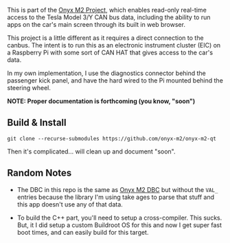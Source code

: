 This is part of the [Onyx M2 Project](https://github.com/onyx-m2), which enables
read-only real-time access to the Tesla Model 3/Y CAN bus data, including the
ability to run apps on the car's main screen through its built in web browser.

This project is a little different as it requires a direct connection to the canbus.
The intent is to run this as an electronic instrument cluster (EIC) on a Raspberry Pi
with some sort of CAN HAT that gives access to the car's data.

In my own implementation, I use the diagnostics connector behind the passenger kick
panel, and have the hard wired to the Pi mounted behind the steering wheel.

**NOTE: Proper documentation is forthcoming (you know, "soon")**

## Build & Install

```
git clone --recurse-submodules https://github.com/onyx-m2/onyx-m2-qt
```

Then it's complicated... will clean up and document "soon".

## Random Notes

- The DBC in this repo is the same as [Onyx M2 DBC](https://github.com/onyx-m2/onyx-m2-dbc)
  but without the `VAL_` entries because the library I'm using take ages to parse that
  stuff and this app doesn't use any of that data.

- To build the C++ part, you'll need to setup a cross-compiler. This sucks. But, it
  I did setup a custom Buildroot OS for this and now I get super fast boot times, and
  can easily build for this target.